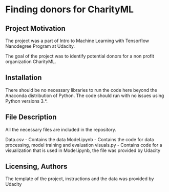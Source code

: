 # Finding donors for CharityML

## Project Motivation

The project was a part of Intro to Machine Learning with Tensorflow Nanodegree Program at Udacity.

The goal of the project was to identify potential donors for a non profit organization CharityML.

## Installation

There should be no necessary libraries to run the code here beyond the Anaconda distribution of Python. The code should run with no issues using Python versions 3.*.

## File Description

All the necessary files are included in the repository.

Data.csv - Contains the data
Model.ipynb - Contains the code for data processing, model training and evaluation
visuals.py - Contains code for a visualization that is used in Model.ipynb, the file was provided by Udacity

## Licensing, Authors

The template of the project, instructions and the data was provided by Udacity
